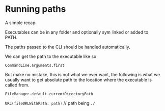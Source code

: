 # Running paths

A simple recap.

Executables can be in any folder and optionally sym linked or added to PATH.

The paths passed to the CLI should be handled automatically.

We can get the path to the executable like so

`CommandLine.arguments.first`

But make no mistake, this is not what we ever want, the following is what we usually want to get absolute path to the location where the executable is called from.

`FileManager.default.currentDirectoryPath`

`URL(fileURLWithPath: path)` // path being `./`
